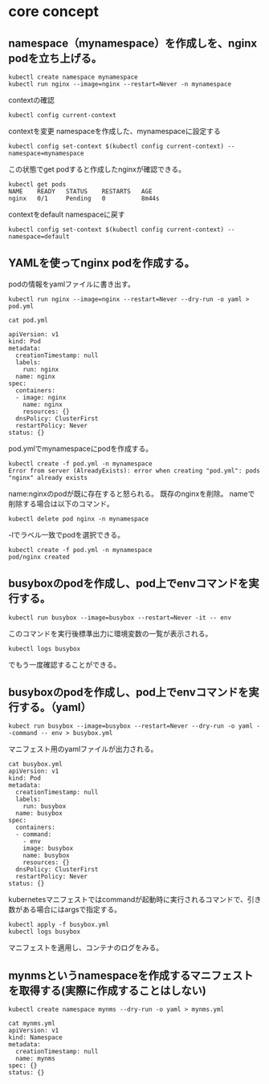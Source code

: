 # core concept

## namespace（mynamespace）を作成しを、nginx podを立ち上げる。

```
kubectl create namespace mynamespace
kubectl run nginx --image=nginx --restart=Never -n mynamespace
```

contextの確認
```
kubectl config current-context
```

contextを変更
namespaceを作成した、mynamespaceに設定する
```
kubectl config set-context $(kubectl config current-context) --namespace=mynamespace
```

この状態でget podすると作成したnginxが確認できる。
```
kubectl get pods
NAME    READY   STATUS    RESTARTS   AGE
nginx   0/1     Pending   0          8m44s
```

contextをdefault namespaceに戻す
```
kubectl config set-context $(kubectl config current-context) --namespace=default
```
## YAMLを使ってnginx podを作成する。

podの情報をyamlファイルに書き出す。
```
kubectl run nginx --image=nginx --restart=Never --dry-run -o yaml > pod.yml
```

```
cat pod.yml

apiVersion: v1
kind: Pod
metadata:
  creationTimestamp: null
  labels:
    run: nginx
  name: nginx
spec:
  containers:
  - image: nginx
    name: nginx
    resources: {}
  dnsPolicy: ClusterFirst
  restartPolicy: Never
status: {}

```

pod.ymlでmynamespaceにpodを作成する。
```
kubectl create -f pod.yml -n mynamespace
Error from server (AlreadyExists): error when creating "pod.yml": pods "nginx" already exists
```

name:nginxのpodが既に存在すると怒られる。
既存のnginxを削除。
nameで削除する場合は以下のコマンド。
```
kubectl delete pod nginx -n mynamespace
```
-lでラベル一致でpodを選択できる。

```
kubectl create -f pod.yml -n mynamespace
pod/nginx created
```

## busyboxのpodを作成し、pod上でenvコマンドを実行する。
```
kubectl run busybox --image=busybox --restart=Never -it -- env
```
このコマンドを実行後標準出力に環境変数の一覧が表示される。

```
kubectl logs busybox
```
でもう一度確認することができる。

## busyboxのpodを作成し、pod上でenvコマンドを実行する。（yaml）
```
kubect run busybox --image=busybox --restart=Never --dry-run -o yaml --command -- env > busybox.yml 
```
マニフェスト用のyamlファイルが出力される。

```
cat busybox.yml
apiVersion: v1
kind: Pod
metadata:
  creationTimestamp: null
  labels:
    run: busybox
  name: busybox
spec:
  containers:
  - command:
    - env
    image: busybox
    name: busybox
    resources: {}
  dnsPolicy: ClusterFirst
  restartPolicy: Never
status: {}
```

kubernetesマニフェストではcommandが起動時に実行されるコマンドで、引き数がある場合にはargsで指定する。

```
kubectl apply -f busybox.yml
kubectl logs busybox
```
マニフェストを適用し、コンテナのログをみる。

## mynmsというnamespaceを作成するマニフェストを取得する(実際に作成することはしない)
```
kubectl create namespace mynms --dry-run -o yaml > mynms.yml
```

```
cat mynms.yml
apiVersion: v1
kind: Namespace
metadata:
  creationTimestamp: null
  name: mynms
spec: {}
status: {}
```
